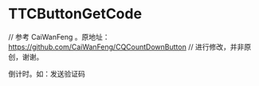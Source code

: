 # TTCButtonGetCode
//  参考 CaiWanFeng 。原地址：https://github.com/CaiWanFeng/CQCountDownButton
//  进行修改，并非原创，谢谢。


倒计时。如：发送验证码
